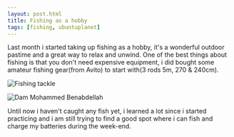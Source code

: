 ```yaml
---
layout: post.html
title: Fishing as a hobby
tags: [fishing, ubuntuplanet]
---
```

Last month i started taking up fishing as a hobby, it's a wonderful outdoor pastime and a great way to relax and unwind. One of the best things about fishing is that you don't need expensive equipment, i did bought some amateur fishing gear(from Avito) to start with(3 rods 5m, 270 & 240cm).

![Fishing tackle](/assets/posts/fishing3.jpg)

![Dam Mohammed Benabdellah](/assets/posts/fishing.jpg)

Until now i haven't caught any fish yet, i learned a lot since i started practicing and i am still trying to find a good spot where i can fish and charge my batteries during the week-end.